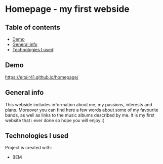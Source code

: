 # Homepage - my first webside

## Table of contents
- [Demo](#Demo)
- [General info](#General-info)
- [Technologies I used](#Technologies-I-used)

## Demo
https://eltair41.github.io/homepage/

## General info
This webside includes information about me, my passions, interests and plans. Moreover you can find here a few words about some of my favourite bands, as well as links to the music albums described by me. It is my first website that i ever done so hope you will enjoy :)

## Technologies I used
Project is created with:
- BEM
